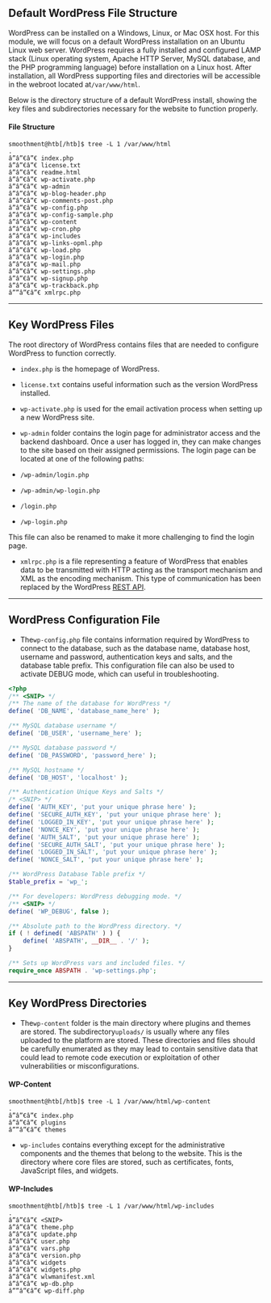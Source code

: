 ﻿## Default WordPress File Structure

WordPress can be installed on a Windows, Linux, or Mac OSX host. For this module, we will focus on a default WordPress installation on an Ubuntu Linux web server. WordPress requires a fully installed and configured LAMP stack (Linux operating system, Apache HTTP Server, MySQL database, and the PHP programming language) before installation on a Linux host. After installation, all WordPress supporting files and directories will be accessible in the webroot located at`/var/www/html`.

Below is the directory structure of a default WordPress install, showing the key files and subdirectories necessary for the website to function properly.

#### File Structure

```shell-session
smoothment@htb[/htb]$ tree -L 1 /var/www/html
.
â”â”€â”€ index.php
â”â”€â”€ license.txt
â”â”€â”€ readme.html
â”â”€â”€ wp-activate.php
â”â”€â”€ wp-admin
â”â”€â”€ wp-blog-header.php
â”â”€â”€ wp-comments-post.php
â”â”€â”€ wp-config.php
â”â”€â”€ wp-config-sample.php
â”â”€â”€ wp-content
â”â”€â”€ wp-cron.php
â”â”€â”€ wp-includes
â”â”€â”€ wp-links-opml.php
â”â”€â”€ wp-load.php
â”â”€â”€ wp-login.php
â”â”€â”€ wp-mail.php
â”â”€â”€ wp-settings.php
â”â”€â”€ wp-signup.php
â”â”€â”€ wp-trackback.php
â””â”€â”€ xmlrpc.php
```

---

## Key WordPress Files

The root directory of WordPress contains files that are needed to configure WordPress to function correctly.

- `index.php` is the homepage of WordPress.
 
- `license.txt` contains useful information such as the version WordPress installed.
 
- `wp-activate.php` is used for the email activation process when setting up a new WordPress site.
 
- `wp-admin` folder contains the login page for administrator access and the backend dashboard. Once a user has logged in, they can make changes to the site based on their assigned permissions. The login page can be located at one of the following paths:
 
 - `/wp-admin/login.php`
 - `/wp-admin/wp-login.php`
 - `/login.php`
 - `/wp-login.php`

This file can also be renamed to make it more challenging to find the login page.

- `xmlrpc.php` is a file representing a feature of WordPress that enables data to be transmitted with HTTP acting as the transport mechanism and XML as the encoding mechanism. This type of communication has been replaced by the WordPress [REST API](https://developer.wordpress.org/rest-api/reference).

---

## WordPress Configuration File

- The`wp-config.php` file contains information required by WordPress to connect to the database, such as the database name, database host, username and password, authentication keys and salts, and the database table prefix. This configuration file can also be used to activate DEBUG mode, which can useful in troubleshooting.


```php
<?php
/** <SNIP> */
/** The name of the database for WordPress */
define( 'DB_NAME', 'database_name_here' );

/** MySQL database username */
define( 'DB_USER', 'username_here' );

/** MySQL database password */
define( 'DB_PASSWORD', 'password_here' );

/** MySQL hostname */
define( 'DB_HOST', 'localhost' );

/** Authentication Unique Keys and Salts */
/* <SNIP> */
define( 'AUTH_KEY', 'put your unique phrase here' );
define( 'SECURE_AUTH_KEY', 'put your unique phrase here' );
define( 'LOGGED_IN_KEY', 'put your unique phrase here' );
define( 'NONCE_KEY', 'put your unique phrase here' );
define( 'AUTH_SALT', 'put your unique phrase here' );
define( 'SECURE_AUTH_SALT', 'put your unique phrase here' );
define( 'LOGGED_IN_SALT', 'put your unique phrase here' );
define( 'NONCE_SALT', 'put your unique phrase here' );

/** WordPress Database Table prefix */
$table_prefix = 'wp_';

/** For developers: WordPress debugging mode. */
/** <SNIP> */
define( 'WP_DEBUG', false );

/** Absolute path to the WordPress directory. */
if ( ! defined( 'ABSPATH' ) ) {
	define( 'ABSPATH', __DIR__ . '/' );
}

/** Sets up WordPress vars and included files. */
require_once ABSPATH . 'wp-settings.php';
```

---

## Key WordPress Directories

- The`wp-content` folder is the main directory where plugins and themes are stored. The subdirectory`uploads/` is usually where any files uploaded to the platform are stored. These directories and files should be carefully enumerated as they may lead to contain sensitive data that could lead to remote code execution or exploitation of other vulnerabilities or misconfigurations.

#### WP-Content


```shell-session
smoothment@htb[/htb]$ tree -L 1 /var/www/html/wp-content
.
â”â”€â”€ index.php
â”â”€â”€ plugins
â””â”€â”€ themes
```

- `wp-includes` contains everything except for the administrative components and the themes that belong to the website. This is the directory where core files are stored, such as certificates, fonts, JavaScript files, and widgets.

#### WP-Includes

```shell-session
smoothment@htb[/htb]$ tree -L 1 /var/www/html/wp-includes
.
â”â”€â”€ <SNIP>
â”â”€â”€ theme.php
â”â”€â”€ update.php
â”â”€â”€ user.php
â”â”€â”€ vars.php
â”â”€â”€ version.php
â”â”€â”€ widgets
â”â”€â”€ widgets.php
â”â”€â”€ wlwmanifest.xml
â”â”€â”€ wp-db.php
â””â”€â”€ wp-diff.php
```
